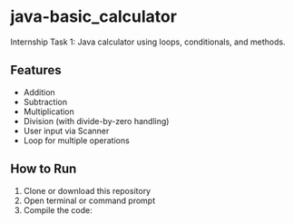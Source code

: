 # java-basic_calculator
Internship Task 1: Java calculator using loops, conditionals, and methods.
 

## Features
- Addition
- Subtraction
- Multiplication
- Division (with divide-by-zero handling)
- User input via Scanner
- Loop for multiple operations

## How to Run

1. Clone or download this repository
2. Open terminal or command prompt
3. Compile the code:
